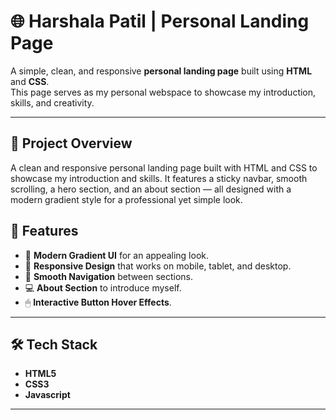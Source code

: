 # 🌐 Harshala Patil | Personal Landing Page

A simple, clean, and responsive **personal landing page** built using **HTML** and **CSS**.  
This page serves as my personal webspace to showcase my introduction, skills, and creativity.

---

## 📖 Project Overview
A clean and responsive personal landing page built with HTML and CSS to showcase my introduction and skills.
It features a sticky navbar, smooth scrolling, a hero section, and an about section — all designed with a modern gradient style for a professional yet simple look.



## 📌 Features
- 🎨 **Modern Gradient UI** for an appealing look.
- 📱 **Responsive Design** that works on mobile, tablet, and desktop.
- 🔗 **Smooth Navigation** between sections.
- 💻 **About Section** to introduce myself.
- 🖱 **Interactive Button Hover Effects**.

---

## 🛠 Tech Stack
- **HTML5**
- **CSS3**
-  **Javascript**

---

